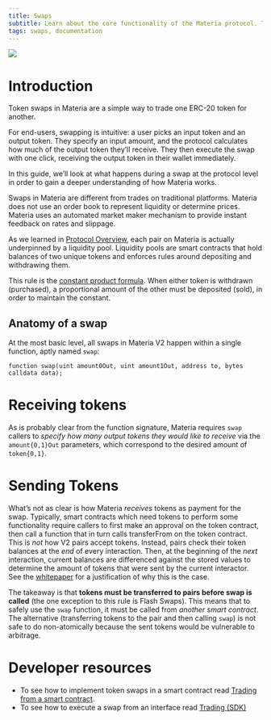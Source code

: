 ```yaml
---
title: Swaps
subtitle: Learn about the core functionality of the Materia protocol. Token Swaps.
tags: swaps, documentation
---
```


![](/images/trade.jpg)

# Introduction

Token swaps in Materia are a simple way to trade one ERC-20 token for another.

For end-users, swapping is intuitive: a user picks an input token and an output token. They specify an input amount, and the protocol calculates how much of the output token they’ll receive. They then execute the swap with one click, receiving the output token in their wallet immediately.

In this guide, we’ll look at what happens during a swap at the protocol level in order to gain a deeper understanding of how Materia works.

Swaps in Materia are different from trades on traditional platforms. Materia does not use an order book to represent liquidity or determine prices. Materia uses an automated market maker mechanism to provide instant feedback on rates and slippage.

As we learned in [Protocol Overview](/docs/materia/protocol-overview), each pair on Materia is actually underpinned by a liquidity pool. Liquidity pools are smart contracts that hold balances of two unique tokens and enforces rules around depositing and withdrawing them.

This rule is the [constant product formula](/docs/materia/protocol-overview/glossary#constant-product-formula). When either token is withdrawn (purchased), a proportional amount of the other must be deposited (sold), in order to maintain the constant.

## Anatomy of a swap

At the most basic level, all swaps in Materia V2 happen within a single function, aptly named `swap`:

```solidity
function swap(uint amount0Out, uint amount1Out, address to, bytes calldata data);
```

# Receiving tokens

As is probably clear from the function signature, Materia requires `swap` callers to _specify how many output tokens they would like to receive_ via the `amount{0,1}Out` parameters, which correspond to the desired amount of `token{0,1}`.

# Sending Tokens

What’s not as clear is how Materia _receives_ tokens as payment for the swap. Typically, smart contracts which need tokens to perform some functionality require callers to first make an approval on the token contract, then call a function that in turn calls transferFrom on the token contract. This is _not_ how V2 pairs accept tokens. Instead, pairs check their token balances at the _end_ of every interaction. Then, at the beginning of the _next_ interaction, current balances are differenced against the stored values to determine the amount of tokens that were sent by the current interactor. See the <a href='/whitepaper.pdf' rel='noopener noreferrer'>whitepaper</a> for a justification of why this is the case.

The takeaway is that **tokens must be transferred to pairs before swap is called** (the one exception to this rule is <Link to='/docs/materia/core-concepts/flash-swaps'>Flash Swaps</Link>). This means that to safely use the `swap` function, it must be called from _another smart contract_. The alternative (transferring tokens to the pair and then calling `swap`) is not safe to do non-atomically because the sent tokens would be vulnerable to arbitrage.

# Developer resources

- To see how to implement token swaps in a smart contract read [Trading from a smart contract](/docs/materia/smart-contract-integration/trading-from-a-smart-contract/).
- To see how to execute a swap from an interface read [Trading (SDK)](/docs/materia/javascript-SDK/trading/)
